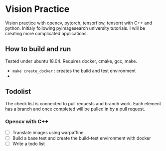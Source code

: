 # Vision Practice

Vision practice with opencv, pytorch, tensorflow, tensorrt with C++ and python. Initialy following pyimagesearch university tutorials.
I will be creating more complicated applications.

## How to build and run
Tested under ubuntu 18.04. Requires docker, cmake, gcc, make. 

- `make create_docker` : creates the build and test environment
- 
## Todolist
The check list is connected to pull requests and branch work. Each element has a branch and once completed will be pulled in by a pull request.


### Opencv with C++
- [ ] Translate images using warpaffine
- [ ] Build a base test and create the build-test environment with docker
- [ ] Write a todo list

